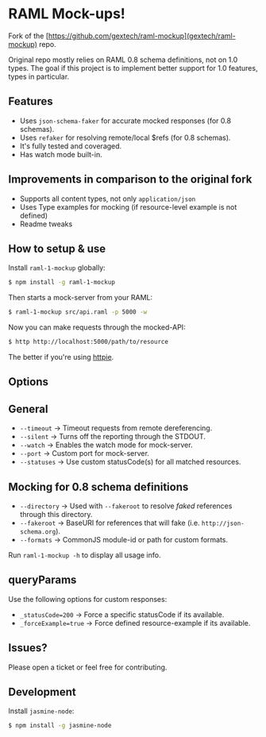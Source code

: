 RAML Mock-ups!
==============

Fork of the [https://github.com/gextech/raml-mockup](gextech/raml-mockup) repo.

Original repo mostly relies on RAML 0.8 schema definitions, not on 1.0 types. The goal if this project is to implement
better support for 1.0 features, types in particular. 

Features
--------

- Uses `json-schema-faker` for accurate mocked responses (for 0.8 schemas).
- Uses `refaker` for resolving remote/local $refs (for 0.8 schemas).
- It's fully tested and coveraged.
- Has watch mode built-in.

Improvements in comparison to the original fork
--------

- Supports all content types, not only `application/json`
- Uses Type examples for mocking (if resource-level example is not defined)
- Readme tweaks

How to setup & use
--------

Install `raml-1-mockup` globally:

```bash
$ npm install -g raml-1-mockup
```

Then starts a mock-server from your RAML:

```bash
$ raml-1-mockup src/api.raml -p 5000 -w
```

Now you can make requests through the mocked-API:

```bash
$ http http://localhost:5000/path/to/resource
```

The better if you're using [httpie](https://github.com/jakubroztocil/httpie).

Options
-------

General
-----------

- `--timeout` &rarr; Timeout requests from remote dereferencing.
- `--silent` &rarr; Turns off the reporting through the STDOUT.
- `--watch` &rarr; Enables the watch mode for mock-server.
- `--port` &rarr; Custom port for mock-server.
- `--statuses` &rarr; Use custom statusCode(s) for all matched resources.

Mocking for 0.8 schema definitions
-----------

- `--directory` &rarr; Used with `--fakeroot` to resolve _faked_ references through this directory.
- `--fakeroot` &rarr; BaseURI for references that will fake (i.e. `http://json-schema.org`).
- `--formats` &rarr; CommonJS module-id or path for custom formats.

Run `raml-1-mockup -h` to display all usage info.

queryParams
-----------

Use the following options for custom responses:

- `_statusCode=200` &rarr; Force a specific statusCode if its available.
- `_forceExample=true` &rarr; Force defined resource-example if its available.

Issues?
-------

Please open a ticket or feel free for contributing.

Development
-------

Install `jasmine-node`:

```bash
$ npm install -g jasmine-node
```
